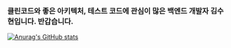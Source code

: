### 클린코드와 좋은 아키텍처, 테스트 코드에 관심이 많은 백엔드 개발자 김수현입니다. 반갑습니다.



<!--
**shjhwoo/shjhwoo** is a ✨ _special_ ✨ repository because its `README.md` (this file) appears on your GitHub profile.

Here are some ideas to get you started:

- 🔭 I’m currently working on ...
- 🌱 I’m currently learning ...
- 👯 I’m looking to collaborate on ...
- 🤔 I’m looking for help with ...
- 💬 Ask me about ...
- 📫 How to reach me: ...
- 😄 Pronouns: ...
- ⚡ Fun fact: ...
-->

[![Anurag's GitHub stats](https://github-readme-stats.vercel.app/api?username=shjhwoo)](https://github.com/anuraghazra/github-readme-stats)
